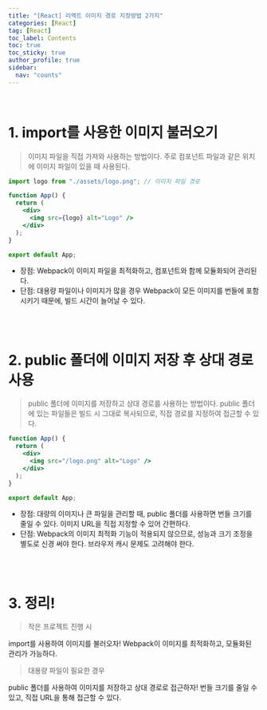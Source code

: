 ```yaml
---
title: "[React] 리액트 이미지 경로 지정방법 2가지"
categories: [React]
tag: [React]
toc_label: Contents
toc: true
toc_sticky: true
author_profile: true
sidebar:
  nav: "counts"
---
```


<br>

# 1. import를 사용한 이미지 불러오기

> 이미지 파일을 직접 가져와 사용하는 방법이다. 주로 컴포넌트 파일과 같은 위치에 이미지 파일이 있을 때 사용된다.

```jsx
import logo from "./assets/logo.png"; // 이미지 파일 경로

function App() {
  return (
    <div>
      <img src={logo} alt="Logo" />
    </div>
  );
}

export default App;
```

- 장점: Webpack이 이미지 파일을 최적화하고, 컴포넌트와 함께 모듈화되어 관리된다.
- 단점: 대용량 파일이나 이미지가 많을 경우 Webpack이 모든 이미지를 번들에 포함시키기 때문에, 빌드 시간이 늘어날 수 있다.

<br><br>

# 2. public 폴더에 이미지 저장 후 상대 경로 사용

> public 폴더에 이미지를 저장하고 상대 경로를 사용하는 방법이다. public 폴더에 있는 파일들은 빌드 시 그대로 복사되므로, 직접 경로를 지정하여 접근할 수 있다.

```jsx
function App() {
  return (
    <div>
      <img src="/logo.png" alt="Logo" />
    </div>
  );
}

export default App;
```

- 장점: 대량의 이미지나 큰 파일을 관리할 때, public 폴더를 사용하면 번들 크기를 줄일 수 있다. 이미지 URL을 직접 지정할 수 있어 간편하다.
- 단점: Webpack의 이미지 최적화 기능이 적용되지 않으므로, 성능과 크기 조정을 별도로 신경 써야 한다. 브라우저 캐시 문제도 고려해야 한다.

<br><br>

# 3. 정리!

> 작은 프로젝트 진행 시

import를 사용하여 이미지를 불러오자! Webpack이 이미지를 최적화하고, 모듈화된 관리가 가능하다.

> 대용량 파일이 필요한 경우

public 폴더를 사용하여 이미지를 저장하고 상대 경로로 접근하자! 번들 크기를 줄일 수 있고, 직접 URL을 통해 접근할 수 있다.

<br>
